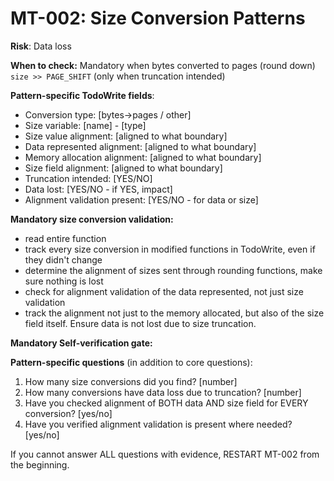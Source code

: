 # MT-002: Size Conversion Patterns

**Risk**: Data loss

**When to check:** Mandatory when bytes converted to pages (round down) `size >> PAGE_SHIFT` (only when truncation intended)

**Pattern-specific TodoWrite fields**:
- Conversion type: [bytes->pages / other]
- Size variable: [name] - [type]
- Size value alignment: [aligned to what boundary]
- Data represented alignment: [aligned to what boundary]
- Memory allocation alignment: [aligned to what boundary]
- Size field alignment: [aligned to what boundary]
- Truncation intended: [YES/NO]
- Data lost: [YES/NO - if YES, impact]
- Alignment validation present: [YES/NO - for data or size]

**Mandatory size conversion validation:**
- read entire function
- track every size conversion in modified functions in TodoWrite, even if they didn't change
- determine the alignment of sizes sent through rounding functions, make sure nothing is lost
- check for alignment validation of the data represented, not just size validation
- track the alignment not just to the memory allocated, but also of the size field itself. Ensure data is not lost due to size truncation.

**Mandatory Self-verification gate:**

**Pattern-specific questions** (in addition to core questions):
  1. How many size conversions did you find? [number]
  2. How many conversions have data loss due to truncation? [number]
  3. Have you checked alignment of BOTH data AND size field for EVERY conversion? [yes/no]
  4. Have you verified alignment validation is present where needed? [yes/no]

If you cannot answer ALL questions with evidence, RESTART MT-002 from the beginning.
